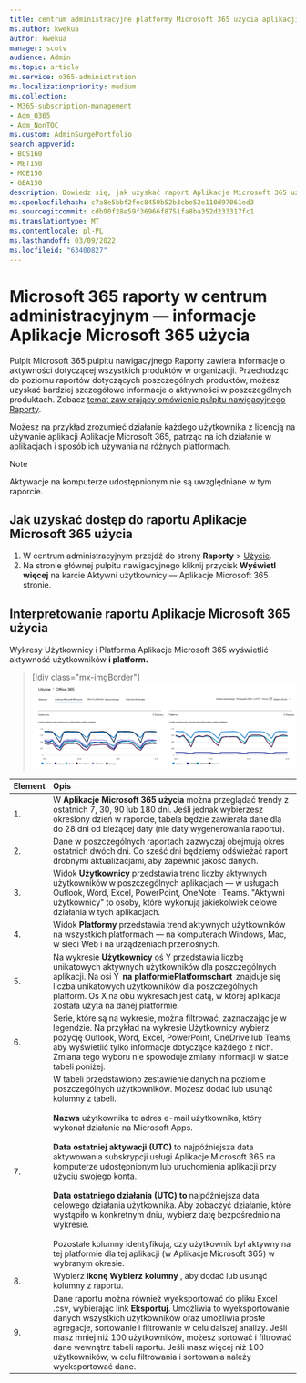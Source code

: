 ```yaml
---
title: centrum administracyjne platformy Microsoft 365 użycia aplikacji
ms.author: kwekua
author: kwekua
manager: scotv
audience: Admin
ms.topic: article
ms.service: o365-administration
ms.localizationpriority: medium
ms.collection:
- M365-subscription-management
- Adm_O365
- Adm_NonTOC
ms.custom: AdminSurgePortfolio
search.appverid:
- BCS160
- MET150
- MOE150
- GEA150
description: Dowiedz się, jak uzyskać raport Aplikacje Microsoft 365 użycia przy użyciu pulpitu nawigacyjnego Raporty Microsoft 365 w centrum administracyjne platformy Microsoft 365.
ms.openlocfilehash: c7a8e5bbf2fec8450b52b3cbe52e110d97061ed3
ms.sourcegitcommit: cdb90f28e59f36966f8751fa8ba352d233317fc1
ms.translationtype: MT
ms.contentlocale: pl-PL
ms.lasthandoff: 03/09/2022
ms.locfileid: "63400827"
---
```

# <a name="microsoft-365-reports-in-the-admin-center---microsoft-365-apps-usage"></a>Microsoft 365 raporty w centrum administracyjnym — informacje Aplikacje Microsoft 365 użycia

Pulpit Microsoft 365 pulpitu nawigacyjnego Raporty zawiera informacje o aktywności dotyczącej wszystkich produktów w organizacji. Przechodząc do poziomu raportów dotyczących poszczególnych produktów, możesz uzyskać bardziej szczegółowe informacje o aktywności w poszczególnych produktach. Zobacz [temat zawierający omówienie pulpitu nawigacyjnego Raporty](activity-reports.md).

 Możesz na przykład zrozumieć działanie każdego użytkownika z licencją na używanie aplikacji Aplikacje Microsoft 365, patrząc na ich działanie w aplikacjach i sposób ich używania na różnych platformach.
 
 > [!NOTE]
 > Aktywacje na komputerze udostępnionym nie są uwzględniane w tym raporcie.

## <a name="how-to-get-to-the-microsoft-365-apps-usage-report"></a>Jak uzyskać dostęp do raportu Aplikacje Microsoft 365 użycia

1. W centrum administracyjnym przejdź do strony **Raporty** \> <a href="https://go.microsoft.com/fwlink/p/?linkid=2074756" target="_blank">Użycie</a>. 
2. Na stronie głównej pulpitu nawigacyjnego kliknij przycisk **Wyświetl więcej** na karcie Aktywni użytkownicy — Aplikacje Microsoft 365 stronie.

## <a name="interpret-the-microsoft-365-apps-usage-report"></a>Interpretowanie raportu Aplikacje Microsoft 365 użycia

Wykresy Użytkownicy i Platforma Aplikacje Microsoft 365 wyświetlić aktywność użytkowników **i platform.** 

> [!div class="mx-imgBorder"]
> ![Aplikacje Microsoft 365 raportu użycia.](../../media/0bcf67e6-a6e4-4109-a215-369f9f20ad84.png)

|Element|Opis|
 |:-----|:-----|
 |1. <br/> |W **Aplikacje Microsoft 365 użycia** można przeglądać trendy z ostatnich 7, 30, 90 lub 180 dni. Jeśli jednak wybierzesz określony dzień w raporcie, tabela będzie zawierała dane dla do 28 dni od bieżącej daty (nie daty wygenerowania raportu). <br/> |
 |2. <br/> |Dane w poszczególnych raportach zazwyczaj obejmują okres ostatnich dwóch dni. Co sześć dni będziemy odświeżać raport drobnymi aktualizacjami, aby zapewnić jakość danych. <br/> |
 |3. <br/> |Widok **Użytkownicy** przedstawia trend liczby aktywnych użytkowników w poszczególnych aplikacjach — w usługach Outlook, Word, Excel, PowerPoint, OneNote i Teams. "Aktywni użytkownicy" to osoby, które wykonują jakiekolwiek celowe działania w tych aplikacjach. <br/> |
 |4. <br/> |Widok **Platformy** przedstawia trend aktywnych użytkowników na wszystkich platformach — na komputerach Windows, Mac, w sieci Web i na urządzeniach przenośnych. <br/> |
 |5.<br/>|Na wykresie **Użytkownicy** oś Y przedstawia liczbę unikatowych aktywnych użytkowników dla poszczególnych aplikacji. Na osi Y  **na platformiePlatformschart**  znajduje się liczba unikatowych użytkowników dla poszczególnych platform. Oś X na obu wykresach jest datą, w której aplikacja została użyta na danej platformie.<br/>|
 6.<br/>|Serie, które są na wykresie, można filtrować, zaznaczając je w legendzie. Na przykład na wykresie Użytkownicy  wybierz pozycję Outlook, Word, Excel, PowerPoint, OneDrive lub Teams, aby wyświetlić tylko informacje dotyczące każdego z nich. Zmiana tego wyboru nie spowoduje zmiany informacji w siatce tabeli poniżej.|
 |7.<br/>|W tabeli przedstawiono zestawienie danych na poziomie poszczególnych użytkowników. Możesz dodać lub usunąć kolumny z tabeli.  <br/><br/>**Nazwa** użytkownika to adres e-mail użytkownika, który wykonał działanie na Microsoft Apps.<br><br/>**Data ostatniej aktywacji (UTC)** to najpóźniejsza data aktywowania subskrypcji usługi Aplikacje Microsoft 365 na komputerze udostępnionym lub uruchomienia aplikacji przy użyciu swojego konta. <br/><br/>**Data ostatniego działania (UTC) to** najpóźniejsza data celowego działania użytkownika. Aby zobaczyć działanie, które wystąpiło w konkretnym dniu, wybierz datę bezpośrednio na wykresie.<br/><br/>Pozostałe kolumny identyfikują, czy użytkownik był aktywny na tej platformie dla tej aplikacji (w Aplikacje Microsoft 365) w wybranym okresie. |
 |8.<br/>|Wybierz **ikonę Wybierz kolumny** , aby dodać lub usunąć kolumny z raportu.|
 |9.<br/>|Dane raportu można również wyeksportować do pliku Excel .csv, wybierając link **Eksportuj**. Umożliwia to wyeksportowanie danych wszystkich użytkowników oraz umożliwia proste agregacje, sortowanie i filtrowanie w celu dalszej analizy. Jeśli masz mniej niż 100 użytkowników, możesz sortować i filtrować dane wewnątrz tabeli raportu. Jeśli masz więcej niż 100 użytkowników, w celu filtrowania i sortowania należy wyeksportować dane.|
